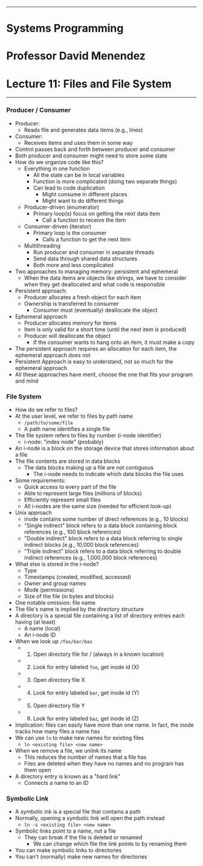 ***
# Systems Programming
# Professor David Menendez
# Lecture 11: Files and File System
***
### Producer / Consumer
- Producer:
	- Reads file and generates data items (e.g., lines)
- Consumer:
	- Receives items and uses them in some way
- Control passes back and forth between producer and consumer
- Both producer and consumer might need to store some state
- How do we organize code like this?
	- Everything in one function
		- All the state can be in local variables
		- Function is more complicated (doing two separate things)
		- Can lead to code duplication
			- Might consume in different places
			- Might want to do different things
	- Producer-driven (enumerator)
		- Primary loop(s) focus on getting the next data item
			- Call a function to receive the item
	- Consumer-driven (iterator)
		- Primary loop is the consumer
			- Calls a function to get the next item
	- Multithreading
		- Run producer and consumer in separate threads
		- Send data through shared data structures
		- Both more and less complicated
- Two approaches to managing memory: persistent and ephemeral
	- When the data items are objects like strings, we have to consider when they get deallocated and what code is responsible
- Persistent approach:
	- Producer allocates a fresh object for each item
	- Ownership is transferred to consumer
		- Consumer must (eventually) deallocate the object
- Ephemeral approach
	- Producer allocates memory for items
	- Item is only valid for a short time (until the next item is produced)
	- Producer will deallocate the object
		- If the consumer wants to hang onto an item, it must make a copy
- The persistent approach requires an allocation for each item, the ephemeral approach does not
- Persistent Approach is easy to understand, not so much for the ephemeral approach
- All these approaches have merit, choose the one that fits your program and mind

### File System
- How do we refer to files?
- At the user level, we refer to files by path name
	- `/path/to/some/file`
	- A path name identifies a single file
- The file system refers to files by number (i-node identifier)
	- i-node: "index node" (probably)
- An i-node is a block on the storage device that stores information about a file
- The file contents are stored in data blocks
	- The data blocks making up a file are not contiguous
		- The i-node needs to indicate which data blocks the file uses
- Some requirements:
	- Quick access to every part of the file
	- Able to represent large files (millions of blocks)
	- Efficiently represent small files
	- All i-nodes are the same size (needed for efficient look-up)
- Unix approach
	- inode contains some number of direct references (e.g., 10 blocks)
	- "Single indirect" block refers to a data block containing block references (e.g., 100 block references)
	- "Double indirect" block refers to a data block referring to single indirect blocks (e.g., 10,000 block references)
	- "Triple indirect" block refers to a data block referring to double indirect references (e.g., 1,000,000 block references)
- What else is stored in the i-node?
	- Type
	- Timestamps (created, modified, accessed)
	- Owner and group names
	- Mode (permissions)
	- Size of the file (in bytes and blocks)
- One notable omission: file name
- The file's name is implied by the directory structure
- A directory is a special file containing a list of directory entries each having (at least)
	- A name (local)
	- An i-node ID
- When we look up `/foo/bar/baz`
	- 1. Open directory file for / (always in a known location)
	- 2. Look for entry labeled `foo`, get inode id (X)
	- 3. Open directory file X
	- 4. Look for entry labeled `bar`, get inode id (Y)
	- 5. Open directory file Y
	- 6. Look for entry labeled `baz`, get inode id (Z)
- Implication: files can easily have more than one name. In fact, the inode tracks how many files a name has
- We can use `ln` to make new names for existing files
	- `ln <existing file> <new name>`
- When we remove a file, we unlink its name
	- This reduces the number of names that a file has
	- Files are deleted when they have no names and no program has them open
- A directory entry is known as a "hard link"
	- Connects a name to an ID

### Symbolic Link
- A symbolic ink is a special file that contains a path
- Normally, opening a symbolic link will open the path instead
	- `ln -s <existing file> <new name>`
- Symbolic links point to a name, not a file
	- They can break if the file is deleted or renamed
		- We can change which file the link points to by renaming them
- You can make symbolic links to directories
- You can't (normally) make new names for directories
